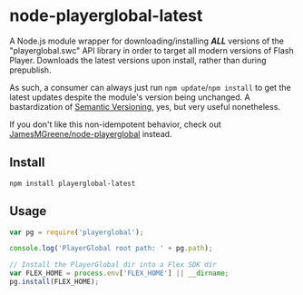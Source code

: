 # node-playerglobal-latest

A Node.js module wrapper for downloading/installing _**ALL**_ versions of the "playerglobal.swc" API library in order to target all modern versions of Flash Player. Downloads the latest versions upon install, rather than during prepublish.

As such, a consumer can always just run `npm update`/`npm install` to get the latest updates despite the module's version being unchanged. A bastardization of [Semantic Versioning](http://semver.org/), yes, but very useful nonetheless.

If you don't like this non-idempotent behavior, check out [JamesMGreene/node-playerglobal](https://github.com/JamesMGreene/node-playerglobal) instead.


## Install

```shell
npm install playerglobal-latest
```


## Usage

```js
var pg = require('playerglobal');

console.log('PlayerGlobal root path: ' + pg.path);

// Install the PlayerGlobal dir into a Flex SDK dir
var FLEX_HOME = process.env['FLEX_HOME'] || __dirname;
pg.install(FLEX_HOME);
```